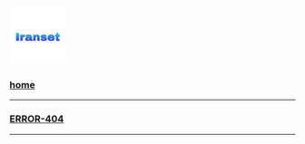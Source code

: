 
# <a href="https://iranset.github.io/">
<img width="100" height="100" src="https://github.com/iranset/iranset.github.io/blob/main/fils/img/iranset-720px.png?raw=true" alt="iranset-720×720px" />
</a>

### [home](https://github.com/iranset/iranset.github.io/blob/main/index.html)

***

### [ERROR-404](404.html)

***

### 
